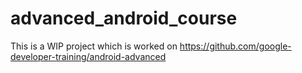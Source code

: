 # advanced_android_course

This is a WIP project which is worked on https://github.com/google-developer-training/android-advanced 
